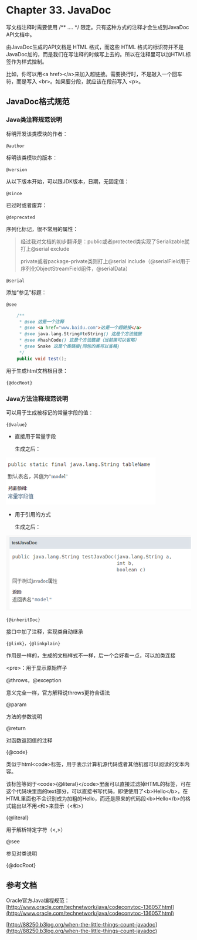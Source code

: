 # Chapter 33. JavaDoc

写文档注释时需要使用 /\*\* .... \*/ 限定。只有这种方式的注释才会生成到JavaDoc API文档中。

由JavaDoc生成的API文档是 HTML 格式，而这些 HTML 格式的标识符并不是 JavaDoc加的，而是我们在写注释的时候写上去的。所以在注释里可以加HTML标签作为样式控制。

比如，你可以用&lt;a href&gt;&lt;/a&gt;来加入超链接。需要换行时，不是敲入一个回车符，而是写入 &lt;br&gt;。如果要分段，就应该在段前写入 &lt;p&gt;。

## JavaDoc格式规范

### Java类注释规范说明

标明开发该类模块的作者：

`@author`

标明该类模块的版本：

`@version`

从以下版本开始，可以跟JDK版本，日期，无固定值：

`@since`

已过时或者废弃：

`@deprecated`

序列化标记，很不常用的属性：

> 经过我对文档的初步翻译是：public或者protected类实现了Serializable就打上@serial exclude
>
> private或者package-private类则打上@serial include（@serialField用于序列化ObjectStreamField组件，@serialData）

`@serial`

添加“参见”标题：

`@see`

```java
	/**
	 * @see 这是一个注释
	 * @see <a href="www.baidu.com">这是一个超链接</a>
	 * @see java.lang.String#toString() 这是个方法链接
	 * @see #hashCode() 这是个方法链接（当前类可以省略）
	 * @see Snake 这是个类链接(同包的类可以省略)
	 */
	public void test();
```

用于生成html文档根目录：

`{@docRoot}`

### Java方法注释规范说明

可以用于生成被标记的常量字段的值：

`{@value}`

* 直接用于常量字段

  生成之后：

![](/assets/javadoc-value1.png)

* 用于引用的方式

  生成之后：

![](/assets/javadoc-value.png)

```
{@inheritDoc}
```

接口中加了注释，实现类自动继承

```
{@link}，{@linkplain}
```

作用是一样的，生成的文档样式不一样，后一个会好看一点，可以加类连接

&lt;pre&gt;：用于显示原始样子

@throws，@exception

意义完全一样，官方解释说throws更符合语法

@param

方法的参数说明

@return

对函数返回值的注释

{@code}

类似于html&lt;code&gt;标签，用于表示计算机源代码或者其他机器可以阅读的文本内容。

该标签等同于&lt;code&gt;{@literal}&lt;/code&gt;里面可以直接过滤掉HTML的标签，可在这个代码块里面的text部分，可以直接书写代码，即使使用了&lt;b&gt;Hello&lt;/b&gt;，在HTML里面也不会识别成为加粗的Hello，而还是原来的代码段&lt;b&gt;Hello&lt;/b&gt;的格式输出以不用&lt;和&gt;来显示（&lt;和&gt;）

{@literal}

用于解析特定字符（&lt;,&gt;）

@see

参见对类说明

{@docRoot}

## 参考文档

Oracle官方Java编程规范：[http://www.oracle.com/technetwork/java/codeconvtoc-136057.html](http://www.oracle.com/technetwork/java/codeconvtoc-136057.html)

[http://88250.b3log.org/when-the-little-things-count-javadoc](http://88250.b3log.org/when-the-little-things-count-javadoc)

